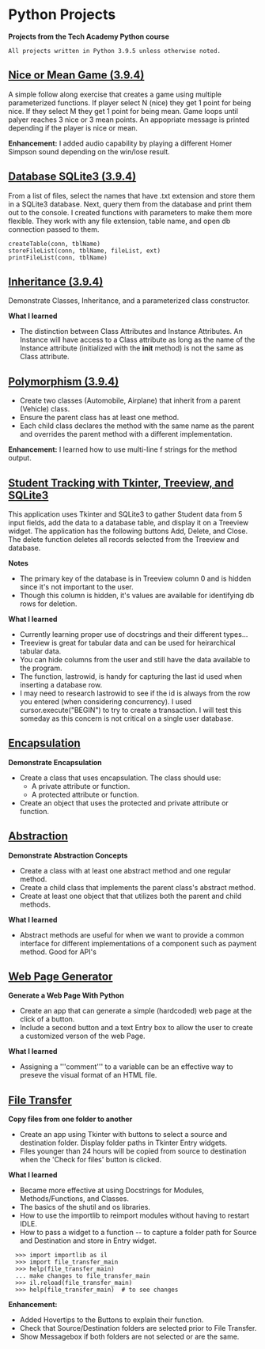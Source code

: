 # Python Projects 
**Projects from the Tech Academy Python course**
```
All projects written in Python 3.9.5 unless otherwise noted.
```

## [Nice or Mean Game (3.9.4)](https://github.com/aglorenz/Python-Projects/tree/main/Nice%20or%20Mean%20Game)
A simple follow along exercise that creates a game using multiple parameterized functions.  If player select N (nice) they get 1 point for being nice.  If they select M they get 1 point for being mean.  Game loops until palyer reaches 3 nice or 3 mean points.  An appopriate message is printed depending if the player is nice or mean.

**Enhancement:**  I added audio capability by playing a different Homer Simpson sound depending on the win/lose result.

## [Database SQLite3 (3.9.4)](https://github.com/aglorenz/Python-Projects/tree/main/Database%20SQLite3)
From a list of files, select the names that have .txt extension and store them in a SQLite3 database.  Next, query them from the database and print them out to the console.  I created functions with parameters to make them more flexible.  They work with any file extension, table name, and open db connection passed to them.
```
createTable(conn, tblName)
storeFileList(conn, tblName, fileList, ext)
printFileList(conn, tblName)
```
## [Inheritance (3.9.4)](https://github.com/aglorenz/Python-Projects/tree/main/Inheritance)
Demonstrate Classes, Inheritance, and a parameterized class constructor.

**What I learned**
* The distinction between Class Attributes and Instance Attributes.  An Instance will have access to a Class attribute as long as the name of the Instance attribute (initialized with the __init__ method) is not the same as Class attribute.

## [Polymorphism (3.9.4)](https://github.com/aglorenz/Python-Projects/tree/main/Polymorphism)
* Create two classes (Automobile, Airplane) that inherit from a parent (Vehicle) class.
* Ensure the parent class has at least one method.
* Each child class declares the method with the same name as the parent and overrides the parent method with a different implementation.

**Enhancement:** I learned how to use multi-line f strings for the method output.

## [Student Tracking with Tkinter, Treeview, and SQLite3](https://github.com/aglorenz/Python-Projects/tree/main/StudentTrackingApp)
This application uses Tkinter and SQLite3 to gather Student data from 5 input fields, add the data to a database table, and display it on a Treeview widget. The application has the following buttons Add, Delete, and Close.  The delete function deletes all records selected from the Treeview and database.

**Notes**
* The primary key of the database is in Treeview column 0 and is hidden since it's not important to the user.
* Though this column is hidden, it's values are available for identifying db rows for deletion.

**What I learned**
* Currently learning proper use of docstrings and their different types...
* Treeview is great for tabular data and can be used for heirarchical tabular data.
* You can hide columns from the user and still have the data available to the program.
* The function, lastrowid, is handy for capturing the last id used when inserting a database row.
* I may need to research lastrowid to see if the id is always from the row you entered (when considering concurrency).  I used cursor.execute("BEGIN") to try to create a transaction.  I will test this someday as this concern is not critical on a single user database.

## [Encapsulation](https://github.com/aglorenz/Python-Projects/tree/main/Encapsulation)
**Demonstrate Encapsulation**
* Create a class that uses encapsulation.  The class should use:
  * A private attribute or function.
  * A protected attribute or function.
* Create an object that uses the protected and private attribute or function.

## [Abstraction](https://github.com/aglorenz/Python-Projects/tree/main/Abstraction)
**Demonstrate Abstraction Concepts**
* Create a class with at least one abstract method and one regular method.
* Create a child class that implements the parent class's abstract method.
* Create at least one object that that utilizes both the parent and child methods.

**What I learned**
* Abstract methods are useful for when we want to provide a common interface for different implementations of a component such as payment method.  Good for API's

## [Web Page Generator](https://github.com/aglorenz/Python-Projects/tree/main/Web%20Page%20Generator)
**Generate a Web Page With Python**
* Create an app that can generate a simple (hardcoded) web page at the click of a button.
* Include a second button and a text Entry box to allow the user to create a customized verson of the web Page.

**What I learned**
* Assigning a '''comment''' to a variable can be an effective way to preseve the visual format of an HTML file.

## [File Transfer](https://github.com/aglorenz/Python-Projects/tree/main/File%20Transfer)
**Copy files from  one folder to another**
* Create an app using Tkinter with buttons to select a source and destination folder.  Display folder paths in Tkinter Entry widgets.
* Files younger than 24 hours will be copied from source to destination when the 'Check for files' button is clicked.

**What I learned**
* Became more effective at using Docstrings for Modules, Methods/Functions, and Classes.
* The basics of the shutil and os libraries.
* How to use the importlib to reimport modules without having to restart IDLE.
* How to pass a widget to a function -- to capture a folder path for Source and Destination and store in Entry widget.
```
  >>> import importlib as il
  >>> import file_transfer_main
  >>> help(file_transfer_main)
  ... make changes to file_transfer_main
  >>> il.reload(file_transfer_main)
  >>> help(file_transfer_main)  # to see changes
```
**Enhancement:**
* Added Hovertips to the Buttons to explain their function.
* Check that Source/Destination folders are selected prior to File Transfer.
* Show Messagebox if both folders are not selected or are the same.
